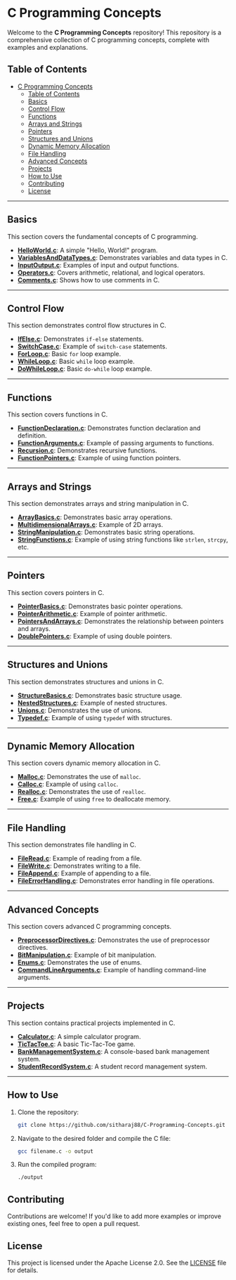 # C Programming Concepts

Welcome to the **C Programming Concepts** repository! This repository is a comprehensive collection of C programming concepts, complete with examples and explanations.

## Table of Contents
- [C Programming Concepts](#c-programming-concepts)
  - [Table of Contents](#table-of-contents)
  - [Basics](#basics)
  - [Control Flow](#control-flow)
  - [Functions](#functions)
  - [Arrays and Strings](#arrays-and-strings)
  - [Pointers](#pointers)
  - [Structures and Unions](#structures-and-unions)
  - [Dynamic Memory Allocation](#dynamic-memory-allocation)
  - [File Handling](#file-handling)
  - [Advanced Concepts](#advanced-concepts)
  - [Projects](#projects)
  - [How to Use](#how-to-use)
  - [Contributing](#contributing)
  - [License](#license)

---

## Basics
This section covers the fundamental concepts of C programming.

- **[HelloWorld.c](Basics/HelloWorld.c)**: A simple "Hello, World!" program.
- **[VariablesAndDataTypes.c](Basics/VariablesAndDataTypes.c)**: Demonstrates variables and data types in C.
- **[InputOutput.c](Basics/InputOutput.c)**: Examples of input and output functions.
- **[Operators.c](Basics/Operators.c)**: Covers arithmetic, relational, and logical operators.
- **[Comments.c](Basics/Comments.c)**: Shows how to use comments in C.

---

## Control Flow
This section demonstrates control flow structures in C.

- **[IfElse.c](ControlFlow/IfElse.c)**: Demonstrates `if-else` statements.
- **[SwitchCase.c](ControlFlow/SwitchCase.c)**: Example of `switch-case` statements.
- **[ForLoop.c](ControlFlow/ForLoop.c)**: Basic `for` loop example.
- **[WhileLoop.c](ControlFlow/WhileLoop.c)**: Basic `while` loop example.
- **[DoWhileLoop.c](ControlFlow/DoWhileLoop.c)**: Basic `do-while` loop example.

---

## Functions
This section covers functions in C.

- **[FunctionDeclaration.c](Functions/FunctionDeclaration.c)**: Demonstrates function declaration and definition.
- **[FunctionArguments.c](Functions/FunctionArguments.c)**: Example of passing arguments to functions.
- **[Recursion.c](Functions/Recursion.c)**: Demonstrates recursive functions.
- **[FunctionPointers.c](Functions/FunctionPointers.c)**: Example of using function pointers.

---

## Arrays and Strings
This section demonstrates arrays and string manipulation in C.

- **[ArrayBasics.c](ArraysAndStrings/ArrayBasics.c)**: Demonstrates basic array operations.
- **[MultidimensionalArrays.c](ArraysAndStrings/MultidimensionalArrays.c)**: Example of 2D arrays.
- **[StringManipulation.c](ArraysAndStrings/StringManipulation.c)**: Demonstrates basic string operations.
- **[StringFunctions.c](ArraysAndStrings/StringFunctions.c)**: Example of using string functions like `strlen`, `strcpy`, etc.

---

## Pointers
This section covers pointers in C.

- **[PointerBasics.c](Pointers/PointerBasics.c)**: Demonstrates basic pointer operations.
- **[PointerArithmetic.c](Pointers/PointerArithmetic.c)**: Example of pointer arithmetic.
- **[PointersAndArrays.c](Pointers/PointersAndArrays.c)**: Demonstrates the relationship between pointers and arrays.
- **[DoublePointers.c](Pointers/DoublePointers.c)**: Example of using double pointers.

---

## Structures and Unions
This section demonstrates structures and unions in C.

- **[StructureBasics.c](StructuresAndUnions/StructureBasics.c)**: Demonstrates basic structure usage.
- **[NestedStructures.c](StructuresAndUnions/NestedStructures.c)**: Example of nested structures.
- **[Unions.c](StructuresAndUnions/Unions.c)**: Demonstrates the use of unions.
- **[Typedef.c](StructuresAndUnions/Typedef.c)**: Example of using `typedef` with structures.

---

## Dynamic Memory Allocation
This section covers dynamic memory allocation in C.

- **[Malloc.c](DynamicMemoryAllocation/Malloc.c)**: Demonstrates the use of `malloc`.
- **[Calloc.c](DynamicMemoryAllocation/Calloc.c)**: Example of using `calloc`.
- **[Realloc.c](DynamicMemoryAllocation/Realloc.c)**: Demonstrates the use of `realloc`.
- **[Free.c](DynamicMemoryAllocation/Free.c)**: Example of using `free` to deallocate memory.

---

## File Handling
This section demonstrates file handling in C.

- **[FileRead.c](FileHandling/FileRead.c)**: Example of reading from a file.
- **[FileWrite.c](FileHandling/FileWrite.c)**: Demonstrates writing to a file.
- **[FileAppend.c](FileHandling/FileAppend.c)**: Example of appending to a file.
- **[FileErrorHandling.c](FileHandling/FileErrorHandling.c)**: Demonstrates error handling in file operations.

---

## Advanced Concepts
This section covers advanced C programming concepts.

- **[PreprocessorDirectives.c](AdvancedConcepts/PreprocessorDirectives.c)**: Demonstrates the use of preprocessor directives.
- **[BitManipulation.c](AdvancedConcepts/BitManipulation.c)**: Example of bit manipulation.
- **[Enums.c](AdvancedConcepts/Enums.c)**: Demonstrates the use of enums.
- **[CommandLineArguments.c](AdvancedConcepts/CommandLineArguments.c)**: Example of handling command-line arguments.

---

## Projects
This section contains practical projects implemented in C.

- **[Calculator.c](Projects/Calculator.c)**: A simple calculator program.
- **[TicTacToe.c](Projects/TicTacToe.c)**: A basic Tic-Tac-Toe game.
- **[BankManagementSystem.c](Projects/BankManagementSystem.c)**: A console-based bank management system.
- **[StudentRecordSystem.c](Projects/StudentRecordSystem.c)**: A student record management system.

---

## How to Use
1. Clone the repository:
   ```bash
   git clone https://github.com/sitharaj88/C-Programming-Concepts.git
2. Navigate to the desired folder and compile the C file:
   ```bash
   gcc filename.c -o output
   ```

3. Run the compiled program:
   ```bash
   ./output
   ```

## Contributing
Contributions are welcome! If you'd like to add more examples or improve existing ones, feel free to open a pull request.

## License
This project is licensed under the Apache License 2.0. See the [LICENSE](LICENSE) file for details.


